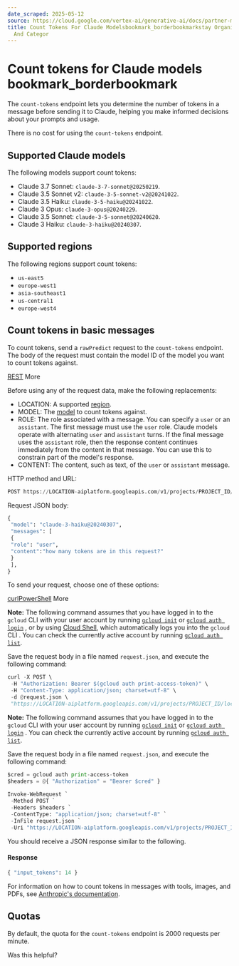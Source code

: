 ```yaml
---
date_scraped: 2025-05-12
source: https://cloud.google.com/vertex-ai/generative-ai/docs/partner-models/claude-count-tokens
title: Count Tokens For Claude Modelsbookmark_borderbookmarkstay Organized With Collectionssave
  And Categor
---
```


# Count tokens for Claude models bookmark\_borderbookmark 

The `count-tokens` endpoint lets you determine the number of tokens in a
message before sending it to Claude, helping you make informed decisions about
your prompts and usage.

There is no cost for using the `count-tokens` endpoint.

## Supported Claude models

The following models support count tokens:

- Claude 3.7 Sonnet: `claude-3-7-sonnet@20250219`.
- Claude 3.5 Sonnet v2: `claude-3-5-sonnet-v2@20241022`.
- Claude 3.5 Haiku: `claude-3-5-haiku@20241022`.
- Claude 3 Opus: `claude-3-opus@20240229`.
- Claude 3.5 Sonnet: `claude-3-5-sonnet@20240620`.
- Claude 3 Haiku: `claude-3-haiku@20240307`.

## Supported regions

The following regions support count tokens:

- `us-east5`
- `europe-west1`
- `asia-southeast1`
- `us-central1`
- `europe-west4`

## Count tokens in basic messages

To count tokens, send a `rawPredict` request to the `count-tokens` endpoint. The
body of the request must contain the model ID of the model you want to count
tokens against.

[REST](#rest)
More

Before using any of the request data,
make the following replacements:

- LOCATION: A supported [region](#regions).
- MODEL: The [model](#model-list) to count tokens against.
- ROLE: The role associated with a
 message. You can specify a `user` or an `assistant`.
 The first message must use the `user` role. Claude models
 operate with alternating `user` and `assistant` turns.
 If the final message uses the `assistant` role, then the response
 content continues immediately from the content in that message. You can use
 this to constrain part of the model's response.
- CONTENT: The content, such as text, of the `user` or
 `assistant` message.

HTTP method and URL:

```python
POST https://LOCATION-aiplatform.googleapis.com/v1/projects/PROJECT_ID/locations/LOCATION/publishers/anthropic/models/count-tokens:rawPredict
```

Request JSON body:

```python
{
 "model": "claude-3-haiku@20240307",
 "messages": [
 {
 "role": "user",
 "content":"how many tokens are in this request?"
 }
 ],
}

```

To send your request, choose one of these options:

[curl](#curl)[PowerShell](#powershell)
More

**Note:**
The following command assumes that you have logged in to
the `gcloud` CLI with your user account by running
[`gcloud init`](https://cloud.google.com/sdk/gcloud/reference/init)
or
[`gcloud auth login`](https://cloud.google.com/sdk/gcloud/reference/auth/login)
, or by using [Cloud Shell](https://cloud.google.com/shell/docs),
which automatically logs you into the `gcloud` CLI
.
You can check the currently active account by running
[`gcloud auth list`](https://cloud.google.com/sdk/gcloud/reference/auth/list).

Save the request body in a file named `request.json`,
and execute the following command:

```python
curl -X POST \ 
 -H "Authorization: Bearer $(gcloud auth print-access-token)" \ 
 -H "Content-Type: application/json; charset=utf-8" \ 
 -d @request.json \ 
 "https://LOCATION-aiplatform.googleapis.com/v1/projects/PROJECT_ID/locations/LOCATION/publishers/anthropic/models/count-tokens:rawPredict"
```

**Note:**
The following command assumes that you have logged in to
the `gcloud` CLI with your user account by running
[`gcloud init`](https://cloud.google.com/sdk/gcloud/reference/init)
or
[`gcloud auth login`](https://cloud.google.com/sdk/gcloud/reference/auth/login)
.
You can check the currently active account by running
[`gcloud auth list`](https://cloud.google.com/sdk/gcloud/reference/auth/list).

Save the request body in a file named `request.json`,
and execute the following command:

```python
$cred = gcloud auth print-access-token 
$headers = @{ "Authorization" = "Bearer $cred" } 
 
Invoke-WebRequest ` 
 -Method POST ` 
 -Headers $headers ` 
 -ContentType: "application/json; charset=utf-8" ` 
 -InFile request.json ` 
 -Uri "https://LOCATION-aiplatform.googleapis.com/v1/projects/PROJECT_ID/locations/LOCATION/publishers/anthropic/models/count-tokens:rawPredict" | Select-Object -Expand Content
```

You should receive a JSON response similar to the following.

#### Response

```python
{ "input_tokens": 14 }

```

For information on how to count tokens in messages with tools, images, and PDFs,
see [Anthropic's documentation](https://docs.anthropic.com/en/docs/build-with-claude/token-counting).

## Quotas

By default, the quota for the `count-tokens` endpoint is 2000 requests per
minute.

Was this helpful?